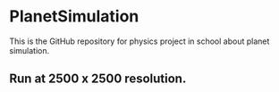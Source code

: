 # PlanetSimulation

This is the GitHub repository for physics project in school about planet simulation.

## Run at 2500 x 2500 resolution.
